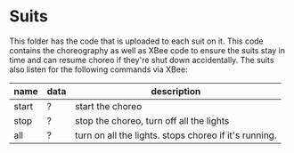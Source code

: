 # Suits

This folder has the code that is uploaded to each suit on it. This code contains the choreography as well as XBee code to ensure the suits stay in time and can resume choreo if they're shut down accidentally. The suits also listen for the following commands via XBee:

| name | data | description |
|------|------|-------------|
| start| ?    | start the choreo |
| stop | ?    | stop the choreo, turn off all the lights |
| all  | ?    | turn on all the lights. stops choreo if it's running. |

